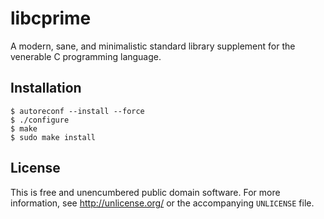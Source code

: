 libcprime
=========

A modern, sane, and minimalistic standard library supplement for the
venerable C programming language.

Installation
------------

    $ autoreconf --install --force
    $ ./configure
    $ make
    $ sudo make install

License
-------

This is free and unencumbered public domain software. For more information,
see <http://unlicense.org/> or the accompanying `UNLICENSE` file.
